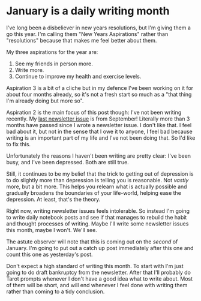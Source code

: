 # January is a daily writing month

I've long been a disbeliever in new years resolutions, but I'm giving them a go this year. I'm calling them "New Years Aspirations" rather than "resolutions" because that makes me feel better about them.

My three aspirations for the year are:

1. See my friends in person more.
2. Write more.
3. Continue to improve my health and exercise levels.

Aspiration 3 is a bit of a cliche but in my defence I've been working on it for about four months already, so it's not a fresh start so much as a "that thing I'm already doing but more so".

Aspiration 2 is the main focus of this post though: I've not been writing recently. My [last newsletter issue](https://drmaciver.substack.com/p/why-to-explain-things-you-already) is from September! Literally more than 3 months have passed since I wrote a newsletter issue. I don't like that. I feel bad about it, but not in the sense that I owe it to anyone, I feel bad because writing is an important part of my life and I've not been doing that. So I'd like to fix this.

Unfortunately the reasons I haven't been writing are pretty clear: I've been busy, and I've been depressed. Both are still true.

Still, it continues to be my belief that the trick to getting out of depression is to do slightly more than depression is telling you is reasonable. Not *vastly* more, but a bit more. This helps you relearn what is actually possible and gradually broadens the boundaries of your life-world, helping ease the depression. At least, that's the theory.

Right now, writing newsletter issues feels intolerable. So instead I'm going to write daily notebook posts and see if that manages to rebuild the habit and thought processes of writing. Maybe I'll write some newsletter issues this month, maybe I won't. We'll see.

The astute observer will note that this is coming out on the *second* of January. I'm going to put out a catch up post immediately after this one and count this one as yesterday's post.

Don't expect a high standard of writing this month.
To start with I'm just going to do draft bankruptcy from the newsletter. After that I'll probably do Tarot prompts whenever I don't have a good idea what to write about.
Most of them will be short, and will end whenever I feel done with writing them rather than coming to a tidy conclusion.
